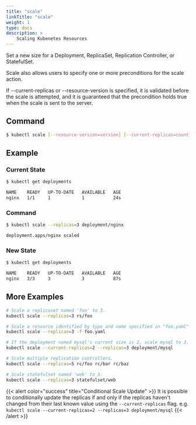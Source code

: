 ```yaml
---
title: "scale"
linkTitle: "scale"
weight: 1
type: docs
description: >
    Scaling Kubenetes Resources
---
```


Set a new size for a Deployment, ReplicaSet, Replication Controller, or StatefulSet.

Scale also allows users to specify one or more preconditions for the scale action.

If --current-replicas or --resource-version is specified, it is validated before the scale is attempted, and it is guaranteed that the precondition holds true when the scale is sent to the server.

## Command
```bash
$ kubectl scale [--resource-version=version] [--current-replicas=count] --replicas=COUNT (-f FILENAME | TYPE NAME)
```

## Example

### Current State
```bash
$ kubectl get deployments

NAME    READY   UP-TO-DATE   AVAILABLE   AGE
nginx   1/1     1            1           24s
```

### Command
```bash
$ kubectl scale --replicas=3 deployment/nginx

deployment.apps/nginx scaled
```

### New State
```bash
$ kubectl get deployments

NAME    READY   UP-TO-DATE   AVAILABLE   AGE
nginx   3/3     3            3           87s
```

## More Examples

```bash
# Scale a replicaset named 'foo' to 3.
kubectl scale --replicas=3 rs/foo
```

```sh
# Scale a resource identified by type and name specified in "foo.yaml" to 3.
kubectl scale --replicas=3 -f foo.yaml
```

```sh
# If the deployment named mysql's current size is 2, scale mysql to 3.
kubectl scale --current-replicas=2 --replicas=3 deployment/mysql
```

```sh
# Scale multiple replication controllers.
kubectl scale --replicas=5 rc/foo rc/bar rc/baz
```

```sh
# Scale statefulset named 'web' to 3.
kubectl scale --replicas=3 statefulset/web
```

{{< alert color="success" title="Conditional Scale Update" >}}
It is possible to conditionally update the replicas if and only if the
replicas haven't changed from their last known value using the `--current-replicas` flag.
e.g. `kubectl scale --current-replicas=2 --replicas=3 deployment/mysql`
{{< /alert >}}